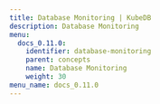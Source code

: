 ```yaml
---
title: Database Monitoring | KubeDB
description: Database Monitoring
menu:
  docs_0.11.0:
    identifier: database-monitoring
    parent: concepts
    name: Database Monitoring
    weight: 30
menu_name: docs_0.11.0
---
```

